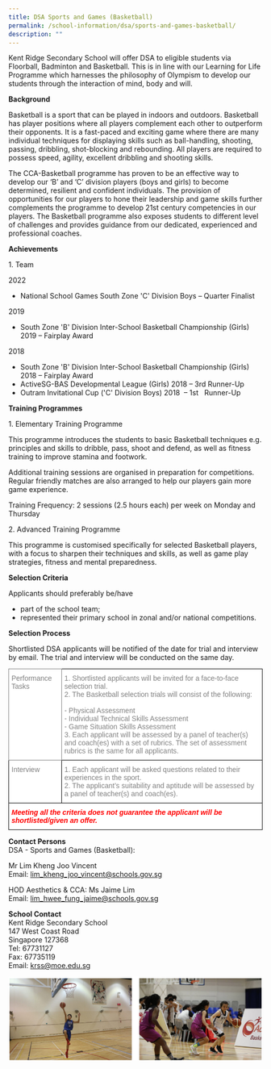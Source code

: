 ```yaml
---
title: DSA Sports and Games (Basketball)
permalink: /school-information/dsa/sports-and-games-basketball/
description: ""
---
```

Kent Ridge Secondary School will offer DSA to eligible students via Floorball, Badminton and Basketball. This is in line with our Learning for Life Programme which harnesses the philosophy of Olympism to develop our students through the interaction of mind, body and will.

**Background**

Basketball is a sport that can be played in indoors and outdoors. Basketball has player positions where all players complement each other to outperform their opponents. It is a fast-paced and exciting game where there are many individual techniques for displaying skills such as ball-handling, shooting, passing, dribbling, shot-blocking and rebounding. All players are required to possess speed, agility, excellent dribbling and shooting skills.

The CCA-Basketball programme has proven to be an effective way to develop our ‘B’ and ‘C’ division players (boys and girls) to become determined, resilient and confident individuals. The provision of opportunities for our players to hone their leadership and game skills further complements the programme to develop 21st&nbsp;century competencies in our players. The Basketball programme also exposes students to different level of challenges and provides guidance from our dedicated, experienced and professional coaches.

**Achievements**

1\. Team

2022

*   National School Games South Zone 'C' Division Boys – Quarter Finalist

2019

*   South Zone 'B' Division Inter-School Basketball Championship (Girls) 2019 – Fairplay Award

2018

*   South Zone 'B' Division Inter-School Basketball Championship (Girls) 2018 – Fairplay Award
*   ActiveSG-BAS Developmental League (Girls) 2018 – 3rd&nbsp;Runner-Up
*   Outram Invitational Cup ('C' Division Boys) 2018&nbsp; – 1st&nbsp; &nbsp;Runner-Up

**Training Programmes**

1\. Elementary Training Programme

This programme introduces the students to basic Basketball techniques e.g. principles and skills to&nbsp;dribble, pass, shoot and defend, as well as fitness training to improve stamina and footwork.

Additional training sessions are organised in preparation for competitions. Regular friendly matches are also arranged to help our players gain more game experience.

Training Frequency: 2 sessions (2.5 hours each) per week on Monday and Thursday

2\. Advanced Training Programme

This programme is customised specifically for selected Basketball players, with a focus to sharpen their techniques and skills, as well as game play strategies, fitness and mental preparedness.

**Selection Criteria**

Applicants should preferably be/have

*   part of the school team;
*   represented their primary school in zonal and/or national competitions.

**Selection Process**

Shortlisted DSA applicants will be notified of the date for trial and interview by email. The trial and interview will be conducted on the same day.

<style type="text/css">
.tg  {border-collapse:collapse;border-spacing:0;}
.tg td{border-color:black;border-style:solid;border-width:1px;font-family:Arial, sans-serif;font-size:14px;
  overflow:hidden;padding:10px 5px;word-break:normal;}
.tg th{border-color:black;border-style:solid;border-width:1px;font-family:Arial, sans-serif;font-size:14px;
  font-weight:normal;overflow:hidden;padding:10px 5px;word-break:normal;}
.tg .tg-9fr9{background-color:#FFF;border-color:inherit;color:#808080;text-align:left;vertical-align:top}
.tg .tg-lm9i{background-color:#FFF;color:#808080;text-align:left;vertical-align:top}
.tg .tg-xaiy{background-color:#FFF;color:#F00;font-style:italic;font-weight:bold;text-align:left;vertical-align:top}
</style>
<table class="tg">
<thead>
  <tr>
    <th class="tg-9fr9">Performance Tasks</th>
    <th class="tg-lm9i">1. Shortlisted applicants will be invited for a face-to-face selection trial.<br>2. The Basketball selection trials will consist of the following:<br><br>- Physical Assessment<br>- Individual Technical Skills Assessment<br>- Game Situation Skills Assessment<br>3. Each applicant will be assessed by a panel of teacher(s) and coach(es) with a set of rubrics. The set of assessment rubrics is the same for all applicants.</th>
  </tr>
</thead>
<tbody>
  <tr>
    <td class="tg-lm9i">Interview</td>
    <td class="tg-lm9i">1. Each applicant will be asked questions related to their experiences in the sport.<br>2. The applicant’s suitability and aptitude will be assessed by a panel of teacher(s) and coach(es).</td>
  </tr>
  <tr>
    <td class="tg-xaiy" colspan="2">Meeting all the criteria does not guarantee the applicant will be shortlisted/given an offer.</td>
  </tr>
</tbody>
</table>

**Contact Persons**  
DSA - Sports and Games (Basketball):

Mr Lim Kheng Joo Vincent  
Email: [lim_kheng_joo_vincent@schools.gov.sg](mailto:lim_kheng_joo_vincent@schools.gov.sg)

HOD Aesthetics &amp; CCA: Ms Jaime Lim  
Email: [lim_hwee_fung_jaime@schools.gov.sg](mailto:lim_hwee_fung_jaime@schools.gov.sg)

**School Contact**  
Kent Ridge Secondary School  
147 West Coast Road  
Singapore 127368  
Tel: 67731127  
Fax: 67735119  
Email: [krss@moe.edu.sg](mailto:krss@moe.edu.sg)

![DSA Basketball](/images/dsa%20basketball.png)
